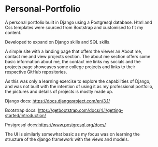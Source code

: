 # Personal-Portfolio
A personal portfolio built in Django using a Postgresql database. Html and Css templates were sourced from Bootstrap and customised to fit my content. 

Developed to expand on Django skills and SQL skills. 

A simple site with a landing page that offers the viewer an About me, contact me and view projects section. The about me section offers some basic information about me, the contact me links my socials and the projects page showcases some college projects and links to their respective GitHub repositories.

As this was only a learning exercise to explore the capabilities of Django, and was not built with the intention of using it as my professional portfolio, the pictures and details of projects is mostly made up. 

Django docs: https://docs.djangoproject.com/en/3.1/

Bootstrap docs: https://getbootstrap.com/docs/4.1/getting-started/introduction/

Postgresql docs:https://www.postgresql.org/docs/

The UI is similarly somewhat basic as my focus was on learning the structure of the django framework with the views and models. 



